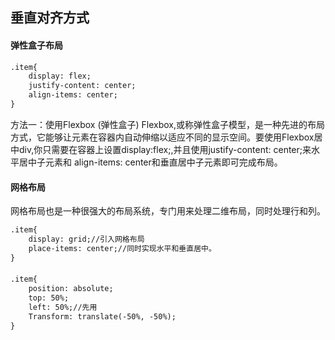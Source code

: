 ## 垂直对齐方式
#### 弹性盒子布局
```html
.item{
	display: flex;
	justify-content: center;
	align-items: center;
}
```
方法一：使用Flexbox (弹性盒子)
Flexbox,或称弹性盒子模型，是一种先进的布局方式，它能够让元素在容器内自动伸缩以适应不同的显示空间。要使用Flexbox居中div,你只需要在容器上设置display:flex;,并且使用justify-content: center;来水平居中子元素和 align-items: center和垂直居中子元素即可完成布局。

#### 网格布局
网格布局也是一种很强大的布局系统，专门用来处理二维布局，同时处理行和列。
```html
.item{
	display: grid;//引入网格布局
	place-items: center;//同时实现水平和垂直居中。
}
```


#### 
```html
.item{
	position: absolute;
	top: 50%;
	left: 50%;//先用
	Transform: translate(-50%, -50%);
}
```
<!--stackedit_data:
eyJoaXN0b3J5IjpbLTEzODIyNTI3MDhdfQ==
-->